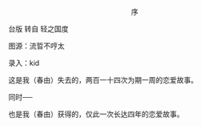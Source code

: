 <p align="center">序</p>

台版 转自 轻之国度

图源：流晢不哼太

录入：kid

这是我（春由）失去的，两百一十四次为期一周的恋爱故事。

同时──

也是我（春由）获得的，仅此一次长达四年的恋爱故事。

